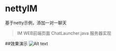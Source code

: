 # nettyIM
基于netty示例，添加一对一聊天
> IM WEB前端页面
> ChatLauncher.java  服务器实现

##效果演示
![Alt text](https://github.com/qiangzi123/attachment/blob/master/imgs/jettyIM.gif)




